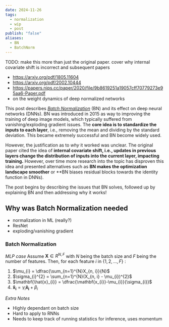 ```yaml
---
date: 2024-11-26
tags:
  - normalization
  - wip
  - post
publish: "false"
aliases:
  - BN
  - BatchNorm
---
```


TODO: make this more than just the original paper. cover why internal covariate shift is incorrect and subsequent papers
- https://arxiv.org/pdf/1805.11604
- https://arxiv.org/pdf/2002.10444
- https://papers.nips.cc/paper/2020/file/9b8619251a19057cff70779273e95aa6-Paper.pdf
- on the weight dynamics of deep normalized networks


This post describes [*Batch Normalization*](https://arxiv.org/abs/1502.03167) (BN) and its effect on deep neural networks (DNNs). BN was introduced in 2015 as way to improving the training of deep image models, which typically suffered from vanishing/exploding gradient issues. The **core idea is to standardize the inputs to each layer**, i.e., removing the mean and dividing by the standard deviation. This became extremely successful and BN become widely used.

However, the justification as to *why* it worked was unclear. The original paper cited the idea of **internal covariate shift, i.e., updates in previous layers change the distribution of inputs into the current layer, impacting training.** However, over time more research into the topic has disproven this idea and presented alternatives such as **BN makes the optimization landscape smoother** or **BN biases residual blocks towards the identity function in DNNs).

The post begins by describing the issues that BN solves, followed up by explaining BN and then addressing why it works!

## Why was Batch Normalization needed

- normalization in ML (really?)
- ResNet
- exploding/vanishing gradient




### Batch Normalization
*MLP case*
Assume $\textbf{X} \in R^{N, F}$ with $N$ being the batch size and $F$ being the number of features. 
Then, for each feature $i$ in $\{1, 2, ..., F\}$ :
1) $\mu_{i} = \dfrac{\sum_{n=1}^{N}X_{n, i}}{N}$  
2) $\sigma_{i}^{2} = \sum_{n=1}^{N}(X_{n, i} - \mu_{i})^{2}$
3) $\mathbf{\hat{x}_{i}} = \dfrac{\mathbf{x_{i}}-\mu_{i}}{\sigma_{i}}$
4) $\mathbf{\hat{x}_{i}} = \gamma_{i}\mathbf{\hat{x}_{i}} + \beta_{i}$

*Extra Notes*
- Highly dependant on batch size
- Hard to apply to RNNs
- Needs to keep track of running statistics for inference, uses momentum



